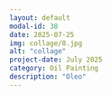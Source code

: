 ```yaml
---
layout: default
modal-id: 38
date: 2025-07-25
img: collage/8.jpg
alt: "collage"
project-date: July 2025
category: Oil Painting
description: "Oleo"
---
```

